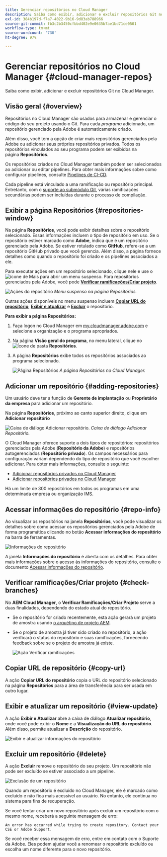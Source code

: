 ```yaml
---
title: Gerenciar repositórios no Cloud Manager
description: Saiba como exibir, adicionar e excluir repositórios Git no Cloud Manager.
exl-id: 384b197d-f7a7-4022-9b16-9d83ab788966
source-git-commit: fb3c2b3450cfbbd402e9e0635b7ae1bd71ce0501
workflow-type: tm+mt
source-wordcount: '730'
ht-degree: 97%

---
```



# Gerenciar repositórios no Cloud Manager {#cloud-manager-repos}

Saiba como exibir, adicionar e excluir repositórios Git no Cloud Manager.

## Visão geral {#overview}

Repositórios no Cloud Manager são usados para armazenar e gerenciar o código do seu projeto usando o Git. Para cada *programa* adicionado, um repositório gerenciado pela Adobe é automaticamente criado.

Além disso, você tem a opção de criar mais repositórios gerenciados pela Adobe ou adicionar seus próprios repositórios privados. Todos os repositórios vinculados ao seu programa podem ser exibidos na página **Repositórios**.

Os repositórios criados no Cloud Manager também podem ser selecionados ao adicionar ou editar pipelines. Para obter mais informações sobre como configurar pipelines, consulte [Pipelines de CI-CD](/help/overview/ci-cd-pipelines.md).

Cada pipeline está vinculado a uma ramificação ou repositório principal. Entretanto, com o [suporte ao submódulo Git](/help/managing-code/git-submodules.md), várias ramificações secundárias podem ser incluídas durante o processo de compilação.

## Exibir a página Repositórios {#repositories-window}

Na página **Repositórios**, você pode exibir detalhes sobre o repositório selecionado. Essas informações incluem o tipo de repositório em uso. Se o repositório estiver marcado como **Adobe**, indica que é um repositório gerenciado pela Adobe. Se estiver rotulado como **GitHub**, refere-se a um repositório GitHub privado que você gerencia. Além disso, a página fornece detalhes como quando o repositório foi criado e os pipelines associados a ele.

Para executar ações em um repositório selecionado, clique nele e use o ![ícone de Mais](https://spectrum.adobe.com/static/icons/workflow_18/Smock_More_18_N.svg) para abrir um menu suspenso. Para repositórios gerenciados pela Adobe, você pode **[Verificar ramificações/Criar projeto](#check-branches)**.

![Ações do repositório](assets/repository-actions.png)
*Menu suspenso na página Repositórios.*

Outras ações disponíveis no menu suspenso incluem **[Copiar URL do repositório](#copy-url)**, **[Exibir e atualizar](#view-update)** e **[Excluir](#delete)** o repositório.

**Para exibir a página Repositórios:**

1. Faça logon no Cloud Manager em [my.cloudmanager.adobe.com](https://my.cloudmanager.adobe.com/) e selecione a organização e o programa apropriados.

1. Na página **Visão geral do programa**, no menu lateral, clique no ![Ícone de pasta](https://spectrum.adobe.com/static/icons/workflow_18/Smock_Folder_18_N.svg) **Repositórios**.

1. A página **Repositórios** exibe todos os repositórios associados ao programa selecionado.

   ![Página Repositórios](assets/repositories.png)
   *A página Repositórios no Cloud Manager.*


## Adicionar um repositório {#adding-repositories}

Um usuário deve ter a função de **Gerente de implantação** ou **Proprietário da empresa** para adicionar um repositório.

Na página **Repositórios**, próximo ao canto superior direito, clique em **Adicionar repositório**

![Caixa de diálogo Adicionar repositório.](assets/repository-add.png)
*Caixa de diálogo Adicionar Repositório.*

O Cloud Manager oferece suporte a dois tipos de repositórios: repositórios gerenciados pela Adobe (**Repositório da Adobe**) e repositórios autogerenciados (**Repositório privado**). Os campos necessários para configuração variam dependendo do tipo de repositório que você escolher adicionar. Para obter mais informações, consulte o seguinte:

* [Adicionar repositórios privados no Cloud Manager](/help/managing-code/adobe-repositories.md)
* [Adicionar repositórios privados no Cloud Manager](/help/managing-code/private-repositories.md)

Há um limite de 300 repositórios em todos os programas em uma determinada empresa ou organização IMS.

## Acessar informações do repositório {#repo-info}

Ao visualizar os repositórios na janela **Repositórios**, você pode visualizar os detalhes sobre como acessar os repositórios gerenciados pela Adobe de forma programática clicando no botão **Acessar informações do repositório** na barra de ferramentas.

![Informações do repositório](assets/repository-access-repo-info2.png)

A janela **Informações do repositório** é aberta com os detalhes. Para obter mais informações sobre o acesso às informações do repositório, consulte o documento [Acessar informações do repositório](/help/managing-code/accessing-repositories.md).

## Verificar ramificações/Criar projeto {#check-branches}

No **AEM Cloud Manager**, o **Verificar Ramificações/Criar Projeto** serve a duas finalidades, dependendo do estado atual do repositório.

* Se o repositório for criado recentemente, esta ação gerará um projeto de amostra usando [o arquétipo de projeto AEM](https://experienceleague.adobe.com/pt-br/docs/experience-manager-core-components/using/developing/archetype/overview).
* Se o projeto de amostra já tiver sido criado no repositório, a ação verificará o status do repositório e suas ramificações, fornecendo feedback sobre se o projeto de amostra já existe.

  ![Ação Verificar ramificações](assets/check-branches.png)

## Copiar URL de repositório {#copy-url}

A ação **Copiar URL do repositório** copia o URL do repositório selecionado na página **Repositórios** para a área de transferência para ser usada em outro lugar.

## Exibir e atualizar um repositório {#view-update}

A ação **Exibir e Atualizar** abre a caixa de diálogo **Atualizar repositório**, onde você pode exibir o **Nome** e a **Visualização do URL do repositório**. Além disso, permite atualizar a **Descrição** do repositório.

![Exibir e atualizar informações do repositório](assets/repository-view-update.png)

## Excluir um repositório {#delete}

A ação **Excluir** remove o repositório do seu projeto. Um repositório não pode ser excluído se estiver associado a um pipeline.

![Exclusão de um repositório](assets/delete.png)

Quando um repositório é excluído no Cloud Manager, ele é marcado como excluído e não fica mais acessível ao usuário. No entanto, ele continua no sistema para fins de recuperação.

Se você tentar criar um novo repositório após excluir um repositório com o mesmo nome, receberá a seguinte mensagem de erro:

`An error has occurred while trying to create repository. Contact your CSE or Adobe Support.`

Se você receber essa mensagem de erro, entre em contato com o Suporte da Adobe. Eles podem ajudar você a renomear o repositório excluído ou escolha um nome diferente para o novo repositório.
